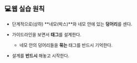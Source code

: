 ## :computer:웹 실습 원칙

* 단계적으로(상하) **네모(박스)**와 네모 안에 있는 **덩어리**를 센다.
* 가이드라인을 보면서 **태그**를 설계한다.
  * 네모 안의 덩어리들을 **묶는** 태그를 반드시 기억한다.

* 설계를 **반드시** 해놓고 시작한다.